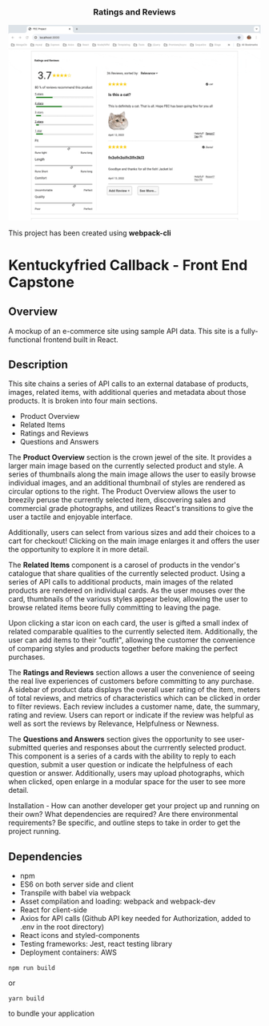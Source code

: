 <div align="center">
  <h3>Ratings and Reviews</h3>
  <img src="public/Recording 2024-04-16 at 07.53.52.gif" alt="ratings and reviews gif" width="600px" />
</div>

This project has been created using **webpack-cli**

# Kentuckyfried Callback - Front End Capstone

## Overview
A mockup of an e-commerce site using sample API data. This site is a fully-functional frontend built in React.

## Description
This site chains a series of API calls to an external database of products, images, related items, with additional queries and metadata about those products. It is broken into four main sections.

* Product Overview
* Related Items
* Ratings and Reviews
* Questions and Answers

The **Product Overview** section is the crown jewel of the site. It provides a larger main image based on the currently selected product and style. A series of thumbnails along the main image allows the user to easily browse individual images, and an additional thumbnail of styles are rendered as circular options to the right. The Product Overview allows the user to breezily peruse the currently selected item, discovering sales and commercial grade photographs, and utilizes React's transitions to give the user a tactile and enjoyable interface.

Additionally, users can select from various sizes and add their choices to a cart for checkout! Clicking on the main image enlarges it and offers the user the opportunity to explore it in more detail.

The **Related Items** component is a carosel of products in the vendor's catalogue that share qualities of the currently selected product. Using a series of API calls to additional products, main images of the related products are rendered on individual cards. As the user mouses over the card, thumbnails of the various styles appear below, allowing the user to browse related items beore fully committing to leaving the page.

Upon clicking a star icon on each card, the user is gifted a small index of related comparable qualities to the currently selected item. Additionally, the user can add items to their "outfit", allowing the customer the convenience of comparing styles and products together before making the perfect purchases.

The **Ratings and Reviews** section allows a user the convenience of seeing the real live experiences of customers before committing to any purchase. A sidebar of product data displays the overall user rating of the item, meters of total reviews, and metrics of characteristics which can be clicked in order to filter reviews. Each review includes a customer name, date, the summary, rating and review. Users can report or indicate if the review was helpful as well as sort the reviews by Relevance, Helpfulness or Newness.

The **Questions and Answers** section gives the opportunity to see user-submitted queries and responses about the currrently selected product. This component is a series of a cards with the ability to reply to each question, submit a user question or indicate the helpfulness of each question or answer. Additionally, users may upload photographs, which when clicked, open enlarge in a modular space for the user to see more detail.

Installation - How can another developer get your project up and running on their own? What dependencies are required? Are there environmental requirements? Be specific, and outline steps to take in order to get the project running.

## Dependencies
* npm
* ES6 on both server side and client
* Transpile with babel via webpack
* Asset compilation and loading: webpack and webpack-dev
* React for client-side
* Axios for API calls (Github API key needed for Authorization, added to .env in the root directory)
* React icons and styled-components
* Testing frameworks: Jest, react testing library
* Deployment containers: AWS
```
npm run build
```
or
```
yarn build
```
to bundle your application
